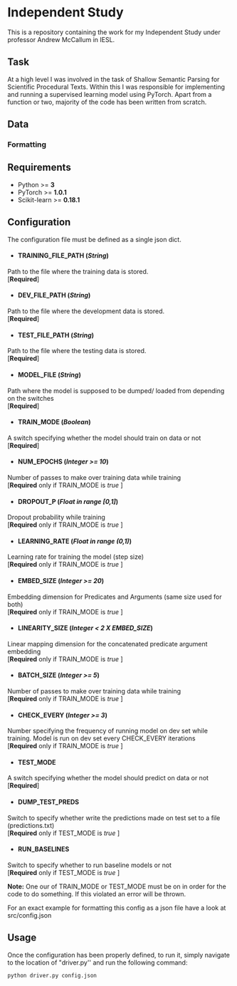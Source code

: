 # Independent Study

This is a repository containing the work for my Independent Study under professor Andrew McCallum
in IESL.

## Task

At a high level I was involved in the task of Shallow Semantic Parsing for Scientific Procedural Texts. Within this I was responsible for implementing and running a supervised learning model using PyTorch. Apart from a function or two, majority of the code has been written from scratch.

## Data

### Formatting

## Requirements
- Python >= **3**
- PyTorch >= **1.0.1**
- Scikit-learn >= **0.18.1**


## Configuration
The configuration file must be defined as a single json dict.

- ####  TRAINING_FILE_PATH (*String*)
Path to the file where the training data is stored. <br>[**Required**]
- ####  DEV_FILE_PATH (*String*)
Path to the file where the development data is stored. <br>[**Required**]
- ####  TEST_FILE_PATH (*String*)
Path to the file where the testing data is stored. <br>[**Required**]
- ####  MODEL_FILE (*String*)
Path where the model is supposed to be dumped/ loaded from depending on the switches <br>[**Required**]
- ####  TRAIN_MODE (*Boolean*)
A switch specifying whether the model should train on data or not <br>[**Required**]
- ####  NUM_EPOCHS (*Integer >= 10*)
Number of passes to make over training data while training <br>[**Required** only if TRAIN_MODE is *true* ]
- ####  DROPOUT_P (*Float in range [0,1]*)
Dropout probability while training <br>[**Required** only if TRAIN_MODE is *true* ]
- ####  LEARNING_RATE (*Float in range (0,1)*)
Learning rate for training the model (step size) <br>[**Required** only if TRAIN_MODE is *true* ]
- ####  EMBED_SIZE (*Integer >= 20*)
Embedding dimension for Predicates and Arguments (same size used for both) <br>[**Required** only if TRAIN_MODE is *true* ]
- ####  LINEARITY_SIZE (*Integer < 2 X EMBED_SIZE*)
Linear mapping dimension for the concatenated predicate argument embedding <br>[**Required** only if TRAIN_MODE is *true* ]
- ####  BATCH_SIZE (*Integer >= 5*)
Number of passes to make over training data while training <br>[**Required** only if TRAIN_MODE is *true* ]
- ####  CHECK_EVERY (*Integer >= 3*)
Number specifying the frequency of running model on dev set while training. Model is run on dev set every CHECK_EVERY iterations <br>[**Required** only if TRAIN_MODE is *true* ]
- ####  TEST_MODE
A switch specifying whether the model should predict on data or not <br>[**Required**]
- ####  DUMP_TEST_PREDS
Switch to specify whether write the predictions made on test set to a file (predictions.txt) <br>
[**Required** only if TEST_MODE is *true* ]
- ####  RUN_BASELINES
Switch to specify whether to run baseline models or not <br>
[**Required** only if TEST_MODE is *true* ]

**Note:** One our of TRAIN_MODE or TEST_MODE must be on in order for the code to do something. If this violated an error will be thrown.

For an exact example for formatting this config as a json file have a look at src/config.json


## Usage
Once the configuration has been properly defined, to run it, simply navigate to the location of "driver.py'' and run the following command:
```bash
python driver.py config.json
```
